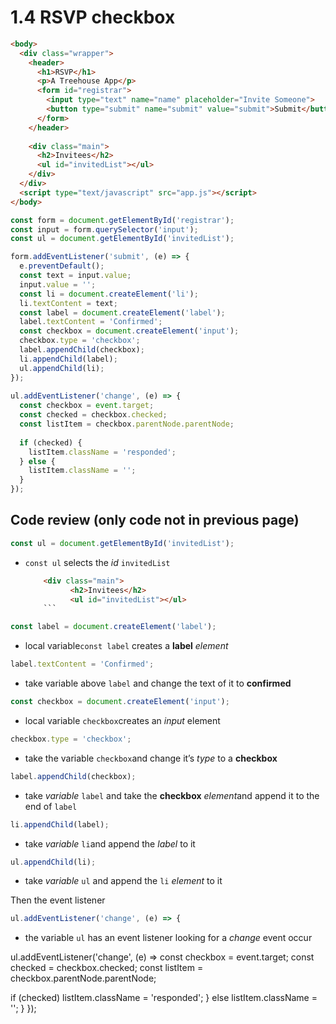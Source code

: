 # 1.4 RSVP checkbox



```html
<body>
  <div class="wrapper">
	<header>
	  <h1>RSVP</h1>
	  <p>A Treehouse App</p>
	  <form id="registrar">
		<input type="text" name="name" placeholder="Invite Someone">
		<button type="submit" name="submit" value="submit">Submit</button>
	  </form>
	</header>
		
	<div class="main">	
	  <h2>Invitees</h2>
	  <ul id="invitedList"></ul>	
	</div>
  </div>
  <script type="text/javascript" src="app.js"></script>
</body>
```


```js
const form = document.getElementById('registrar');
const input = form.querySelector('input');
const ul = document.getElementById('invitedList');

form.addEventListener('submit', (e) => {
  e.preventDefault();
  const text = input.value;
  input.value = '';
  const li = document.createElement('li');
  li.textContent = text;
  const label = document.createElement('label');
  label.textContent = 'Confirmed';
  const checkbox = document.createElement('input');
  checkbox.type = 'checkbox';
  label.appendChild(checkbox);
  li.appendChild(label);
  ul.appendChild(li);
});
  
ul.addEventListener('change', (e) => {
  const checkbox = event.target;
  const checked = checkbox.checked;
  const listItem = checkbox.parentNode.parentNode;
  
  if (checked) {
	listItem.className = 'responded';
  } else {
	listItem.className = '';
  }
});
```

## Code review (only code not in previous page)

```js
const ul = document.getElementById('invitedList');
```
* `const ul` selects the *id* `invitedList`
	```html
		<div class="main">	
			  <h2>Invitees</h2>
			  <ul id="invitedList"></ul>	
		```

```js
const label = document.createElement('label');
```
*  local variable`const label` creates a **label** *element*

```js
label.textContent = 'Confirmed';
```
* take variable above `label` and change the text of it to **confirmed**

```js
const checkbox = document.createElement('input');
```
* local variable `checkbox`creates an *input* element

```js
checkbox.type = 'checkbox';
```
* take the variable `checkbox`and change it’s *type* to a **checkbox**

```js
label.appendChild(checkbox);
```
* take *variable* `label` and take the **checkbox** *element*and append it to the end of `label`

```js
li.appendChild(label);
```
* take *variable* `li`and append the *label* to it

```js
ul.appendChild(li);
```
* take *variable* `ul` and append the `li` *element* to it

Then the event listener
```js
ul.addEventListener('change', (e) => {
```
* the variable `ul` has an event listener looking for a *change* event occur


ul.addEventListener('change', (e) =\> 
  const checkbox = event.target;
  const checked = checkbox.checked;
  const listItem = checkbox.parentNode.parentNode;
  
  if (checked) 
listItem.className = 'responded';
  } else 
listItem.className = '';
  }
});
